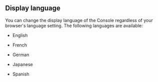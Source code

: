 ## Display language


You can change the display language of the Console regardless of your browser's language setting. The following languages are available:

-   English


-   French


-   German


-   Japanese


-   Spanish


